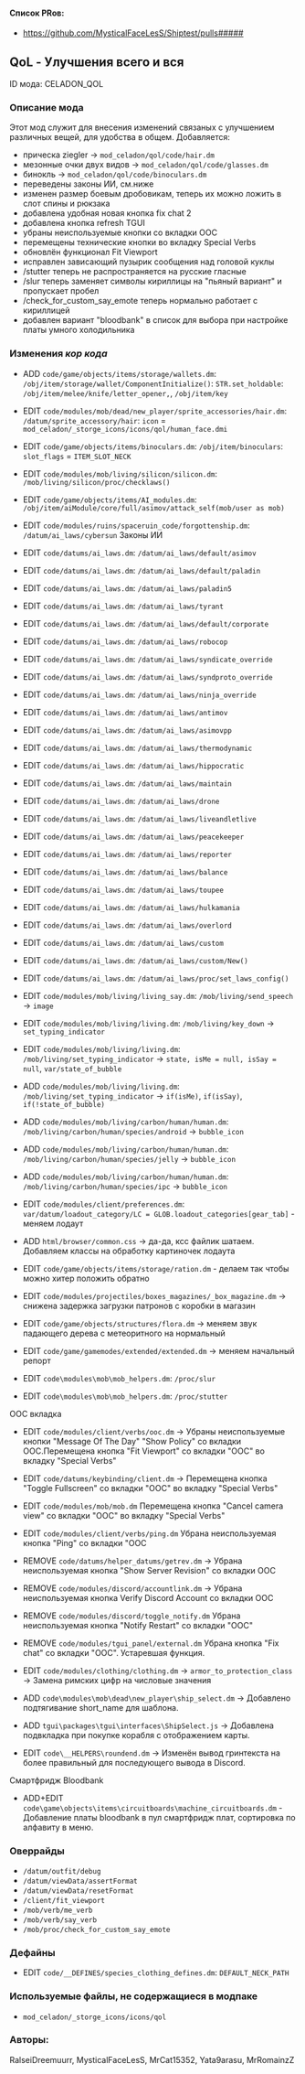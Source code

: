 

#### Список PRов:

- https://github.com/MysticalFaceLesS/Shiptest/pulls#####
<!--
  Ссылки на PRы, связанные с модом:
  - Создание
  - Большие изменения
-->

<!-- Название мода. Не важно на русском или на английском. -->
## QoL - Улучшения всего и вся

ID мода: CELADON_QOL
<!--
  Название модпака прописными буквами, СОЕДИНЁННЫМИ_ПОДЧЁРКИВАНИЕМ,
  которое ты будешь использовать для обозначения файлов.
-->

### Описание мода

Этот мод служит для внесения изменений связаных с улучшением различных вещей, для удобства в общем.
Добавляется: 
- прическа ziegler -> `mod_celadon/qol/code/hair.dm`
- мезонные очки двух видов -> `mod_celadon/qol/code/glasses.dm`
- бинокль -> `mod_celadon/qol/code/binoculars.dm`
- переведены законы ИИ, см.ниже
- изменен размер боевым дробовикам, теперь их можно ложить в слот спины и рюкзака
- добавлена удобная новая кнопка fix chat 2
- добавлена кнопка refresh TGUI
- убраны неиспользуемые кнопки со вкладки ООС	
- перемещены технические кнопки во вкладку Special Verbs
- обновлён функционал Fit Viewport
- исправлен зависающий пузырик сообщения над головой куклы
- /stutter теперь не распространяется на русские гласные
- /slur теперь заменяет символы кириллицы на "пьяный вариант" и пропускает пробел
- /check_for_custom_say_emote теперь нормально работает с кириллицей
- добавлен вариант "bloodbank" в список для выбора при настройке платы умного холодильника
<!--
  Что он делает, что добавляет: что, куда, зачем и почему - всё здесь.
  А также любая полезная информация.
-->

### Изменения *кор кода*

- ADD `code/game/objects/items/storage/wallets.dm`: `/obj/item/storage/wallet/ComponentInitialize()`: `STR.set_holdable`: `/obj/item/melee/knife/letter_opener,`, `/obj/item/key`
- EDIT `code/modules/mob/dead/new_player/sprite_accessories/hair.dm`: `/datum/sprite_accessory/hair`: `icon` = `mod_celadon/_storge_icons/icons/qol/human_face.dmi`
- EDIT `code/game/objects/items/binoculars.dm`: `/obj/item/binoculars`: `slot_flags` = `ITEM_SLOT_NECK`
- EDIT `code/modules/mob/living/silicon/silicon.dm`: `/mob/living/silicon/proc/checklaws()`
- EDIT `code/game/objects/items/AI_modules.dm`: `/obj/item/aiModule/core/full/asimov/attack_self(mob/user as mob)`
- EDIT `code/modules/ruins/spaceruin_code/forgottenship.dm`: `/datum/ai_laws/cybersun`
Законы ИИ
- EDIT `code/datums/ai_laws.dm`: `/datum/ai_laws/default/asimov`
- EDIT `code/datums/ai_laws.dm`: `/datum/ai_laws/default/paladin`
- EDIT `code/datums/ai_laws.dm`: `/datum/ai_laws/paladin5`
- EDIT `code/datums/ai_laws.dm`: `/datum/ai_laws/tyrant`
- EDIT `code/datums/ai_laws.dm`: `/datum/ai_laws/default/corporate`
- EDIT `code/datums/ai_laws.dm`: `/datum/ai_laws/robocop`
- EDIT `code/datums/ai_laws.dm`: `/datum/ai_laws/syndicate_override`
- EDIT `code/datums/ai_laws.dm`: `/datum/ai_laws/syndproto_override`
- EDIT `code/datums/ai_laws.dm`: `/datum/ai_laws/ninja_override`
- EDIT `code/datums/ai_laws.dm`: `/datum/ai_laws/antimov`
- EDIT `code/datums/ai_laws.dm`: `/datum/ai_laws/asimovpp`
- EDIT `code/datums/ai_laws.dm`: `/datum/ai_laws/thermodynamic`
- EDIT `code/datums/ai_laws.dm`: `/datum/ai_laws/hippocratic`
- EDIT `code/datums/ai_laws.dm`: `/datum/ai_laws/maintain`
- EDIT `code/datums/ai_laws.dm`: `/datum/ai_laws/drone`
- EDIT `code/datums/ai_laws.dm`: `/datum/ai_laws/liveandletlive`
- EDIT `code/datums/ai_laws.dm`: `/datum/ai_laws/peacekeeper`
- EDIT `code/datums/ai_laws.dm`: `/datum/ai_laws/reporter`
- EDIT `code/datums/ai_laws.dm`: `/datum/ai_laws/balance`
- EDIT `code/datums/ai_laws.dm`: `/datum/ai_laws/toupee`
- EDIT `code/datums/ai_laws.dm`: `/datum/ai_laws/hulkamania`
- EDIT `code/datums/ai_laws.dm`: `/datum/ai_laws/overlord`
- EDIT `code/datums/ai_laws.dm`: `/datum/ai_laws/custom`
- EDIT `code/datums/ai_laws.dm`: `/datum/ai_laws/custom/New()`
- EDIT `code/datums/ai_laws.dm`: `/datum/ai_laws/proc/set_laws_config()`
- EDIT `code/modules/mob/living/living_say.dm`: `/mob/living/send_speech` -> `image`
- EDIT `code/modules/mob/living/living.dm`: `/mob/living/key_down` -> `set_typing_indicator`
- EDIT `code/modules/mob/living/living.dm`: `/mob/living/set_typing_indicator` -> `state, isMe = null, isSay = null`, `var/state_of_bubble`
- ADD `code/modules/mob/living/living.dm`: `/mob/living/set_typing_indicator` -> `if(isMe)`, `if(isSay)`, `if(!state_of_bubble)`
- ADD `code/modules/mob/living/carbon/human/human.dm`: `/mob/living/carbon/human/species/android` -> `bubble_icon`
- ADD `code/modules/mob/living/carbon/human/human.dm`: `/mob/living/carbon/human/species/jelly` -> `bubble_icon`
- ADD `code/modules/mob/living/carbon/human/human.dm`: `/mob/living/carbon/human/species/ipc` -> `bubble_icon`

- EDIT `code/modules/client/preferences.dm`: `var/datum/loadout_category/LC = GLOB.loadout_categories[gear_tab]` - меняем лодаут

- ADD `html/browser/common.css` -> да-да, ксс файлик шатаем. Добавляем классы на обработку картиночек лодаута

- EDIT `code/game/objects/items/storage/ration.dm` - делаем так чтобы можно хитер положить обратно

- EDIT `code/modules/projectiles/boxes_magazines/_box_magazine.dm` -> снижена задержка загрузки патронов с коробки в магазин

- EDIT `code/game/objects/structures/flora.dm` -> меняем звук падающего дерева с метеоритного на нормальный

- EDIT `code/game/gamemodes/extended/extended.dm` -> меняем начальный репорт

- EDIT `code\modules\mob\mob_helpers.dm`: `/proc/slur`
- EDIT `code\modules\mob\mob_helpers.dm`: `/proc/stutter`

ООС вкладка	
- EDIT `code/modules/client/verbs/ooc.dm` -> Убраны неиспользуемые кнопки "Message Of The Day" "Show Policy" со вкладки ООС.Перемещена кнопка "Fit Viewport" со вкладки "ООС" во вкладку "Special Verbs"
- EDIT `code/datums/keybinding/client.dm` -> Перемещена кнопка "Toggle Fullscreen" со вкладки "ООС" во вкладку "Special Verbs"
- EDIT `code/modules/mob/mob.dm` Перемещена кнопка "Cancel camera view" со вкладки "ООС" во вкладку "Special Verbs"
- EDIT `code/modules/client/verbs/ping.dm` Убрана неиспользуемая кнопка "Ping" со вкладки "ООС
- REMOVE `code/datums/helper_datums/getrev.dm` -> Убрана неиспользуемая кнопка "Show Server Revision" со вкладки ООС
- REMOVE `code/modules/discord/accountlink.dm` -> Убрана неиспользуемая кнопка Verify Discord Account со вкладки ООС
- REMOVE `code/modules/discord/toggle_notify.dm` Убрана неиспользуемая кнопка "Notify Restart" со вкладки "ООС"
- REMOVE `code/modules/tgui_panel/external.dm` Убрана кнопка "Fix chat" со вкладки "ООС". Устаревшая функция.

- EDIT `code/modules/clothing/clothing.dm` -> `armor_to_protection_class` -> Замена римских цифр на числовые значения

- ADD `code\modules\mob\dead\new_player\ship_select.dm` -> Добавлено подтягивание short_name для шаблона.
- ADD `tgui\packages\tgui\interfaces\ShipSelect.js` -> Добавлена подвкладка при покупке корабля с отображением карты.

- EDIT `code\__HELPERS\roundend.dm` -> Изменён вывод гринтекста на более правильный для последующего вывода в Discord.

Смартфридж Bloodbank
- ADD+EDIT `code\game\objects\items\circuitboards\machine_circuitboards.dm` - Добавление платы bloodbank в пул смартфридж плат, сортировка по алфавиту в меню.

<!--
  Если вы редактировали какие-либо процедуры или переменные в кор коде,
  они должны быть указаны здесь.
  Нужно указать и файл, и процедуры/переменные.

  Изменений нет - напиши "Отсутствуют"
-->

### Оверрайды

- `/datum/outfit/debug`
- `/datum/viewData/assertFormat`
- `/datum/viewData/resetFormat`
- `/client/fit_viewport`
- `/mob/verb/me_verb`
- `/mob/verb/say_verb`
- `/mob/proc/check_for_custom_say_emote`
<!--
  Если ты добавлял новый модульный оверрайд, его нужно указать здесь.
  Здесь указываются оверрайды в твоём моде и папке `_master_files`

  Изменений нет - напиши "Отсутствуют"
-->

### Дефайны

- EDIT `code/__DEFINES/species_clothing_defines.dm`: `DEFAULT_NECK_PATH`
<!--
  Если требовалось добавить какие-либо дефайны, укажи файлы,
  в которые ты их добавил, а также перечисли имена.
  И то же самое, если ты используешь дефайны, определённые другим модом.

  Не используешь - напиши "Отсутствуют"
-->

### Используемые файлы, не содержащиеся в модпаке

- `mod_celadon/_storge_icons/icons/qol`
<!--
  Будь то немодульный файл или модульный файл, который не содержится в папке,
  принадлежащей этому конкретному моду, он должен быть упомянут здесь.
  Хорошими примерами являются иконки или звуки, которые используются одновременно
  несколькими модулями, или что-либо подобное.
-->

### Авторы:

RalseiDreemuurr, MysticalFaceLesS, MrCat15352, Yata9arasu, MrRomainzZ
<!--
  Здесь находится твой никнейм
  Если работал совместно - никнеймы тех, кто помогал.
  В случае порта чего-либо должна быть ссылка на источник.
-->
